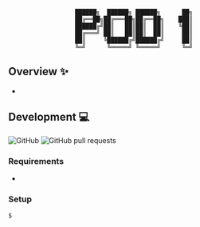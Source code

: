 <div align='center'>

  ```
██████╗  ██████╗ ██████╗      ██╗
██╔══██╗██╔═══██╗██╔══██╗    ███║
██████╔╝██║   ██║██║  ██║    ╚██║
██╔═══╝ ██║   ██║██║  ██║     ██║
██║     ╚██████╔╝██████╔╝     ██║
╚═╝      ╚═════╝ ╚═════╝      ╚═╝
  ```
</div>

## Overview :sparkles:
- 

## Development :computer:
![GitHub](https://img.shields.io/github/license/LaurierComputingSociety/Pod2) 
![GitHub pull requests](https://img.shields.io/github/issues-pr/LaurierComputingSociety/Pod2)

### Requirements
- 

### Setup
```sh
$
```

